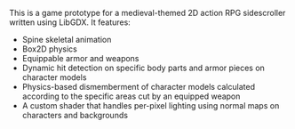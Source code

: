 This is a game prototype for a medieval-themed 2D action RPG sidescroller written using LibGDX. It features:
* Spine skeletal animation
* Box2D physics
* Equippable armor and weapons
* Dynamic hit detection on specific body parts and armor pieces on character models
* Physics-based dismemberment of character models calculated according to the specific areas cut by an equipped weapon
* A custom shader that handles per-pixel lighting using normal maps on characters and backgrounds
